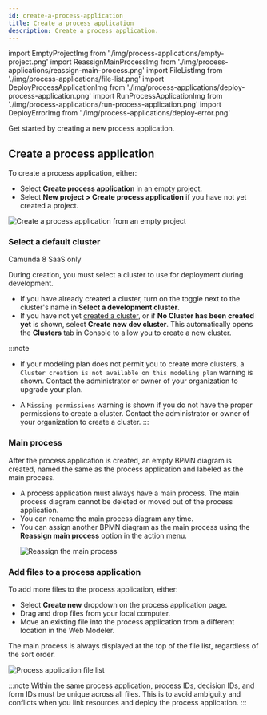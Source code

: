 ```yaml
---
id: create-a-process-application
title: Create a process application
description: Create a process application.
---
```


import EmptyProjectImg from './img/process-applications/empty-project.png'
import ReassignMainProcessImg from './img/process-applications/reassign-main-process.png'
import FileListImg from './img/process-applications/file-list.png'
import DeployProcessApplicationImg from './img/process-applications/deploy-process-application.png'
import RunProcessApplicationImg from './img/process-applications/run-process-application.png'
import DeployErrorImg from './img/process-applications/deploy-error.png'

Get started by creating a new process application.

## Create a process application

To create a process application, either:

- Select **Create process application** in an empty project.
- Select **New project > Create process application** if you have not yet created a project.

<p><img src={EmptyProjectImg} alt="Create a process application from an empty project" /></p>

### Select a default cluster

<span class="badge badge--cloud">Camunda 8 SaaS only</span>

During creation, you must select a cluster to use for deployment during development.

- If you have already created a cluster, turn on the toggle next to the cluster's name in **Select a development cluster**.
- If you have not yet [created a cluster](/guides/create-cluster.md), or if **No Cluster has been created yet** is shown, select **Create new dev cluster**. This automatically opens the **Clusters** tab in Console to allow you to create a new cluster.

:::note

- If your modeling plan does not permit you to create more clusters, a `Cluster creation is not available on this modeling plan` warning is shown. Contact the administrator or owner of your organization to upgrade your plan.

- A `Missing permissions` warning is shown if you do not have the proper permissions to create a cluster. Contact the administrator or owner of your organization to create a cluster.
  :::

### Main process

After the process application is created, an empty BPMN diagram is created, named the same as the process application and labeled as the main process.

- A process application must always have a main process. The main process diagram cannot be deleted or moved out of the process application.
- You can rename the main process diagram any time.
- You can assign another BPMN diagram as the main process using the **Reassign main process** option in the action menu.
  <p>
  <img src={ReassignMainProcessImg} alt="Reassign the main process" />
  </p>

### Add files to a process application

To add more files to the process application, either:

- Select **Create new** dropdown on the process application page.
- Drag and drop files from your local computer.
- Move an existing file into the process application from a different location in the Web Modeler.

The main process is always displayed at the top of the file list, regardless of the sort order.

<p><img src={FileListImg} alt="Process application file list" /></p>

:::note
Within the same process application, process IDs, decision IDs, and form IDs must be unique across all files.
This is to avoid ambiguity and conflicts when you link resources and deploy the process application.
:::
